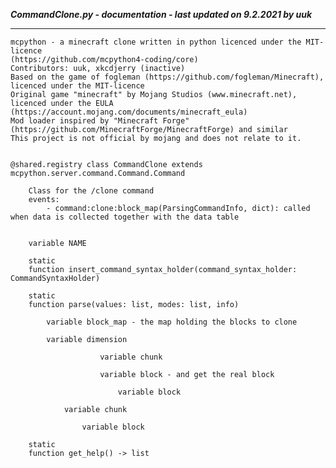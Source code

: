 ***CommandClone.py - documentation - last updated on 9.2.2021 by uuk***
___

    mcpython - a minecraft clone written in python licenced under the MIT-licence 
    (https://github.com/mcpython4-coding/core)
    Contributors: uuk, xkcdjerry (inactive)
    Based on the game of fogleman (https://github.com/fogleman/Minecraft), licenced under the MIT-licence
    Original game "minecraft" by Mojang Studios (www.minecraft.net), licenced under the EULA
    (https://account.mojang.com/documents/minecraft_eula)
    Mod loader inspired by "Minecraft Forge" (https://github.com/MinecraftForge/MinecraftForge) and similar
    This project is not official by mojang and does not relate to it.


    @shared.registry class CommandClone extends mcpython.server.command.Command.Command
        
        Class for the /clone command
        events:
            - command:clone:block_map(ParsingCommandInfo, dict): called when data is collected together with the data table


        variable NAME

        static
        function insert_command_syntax_holder(command_syntax_holder: CommandSyntaxHolder)

        static
        function parse(values: list, modes: list, info)

            variable block_map - the map holding the blocks to clone

            variable dimension

                        variable chunk

                        variable block - and get the real block

                            variable block

                variable chunk

                    variable block

        static
        function get_help() -> list